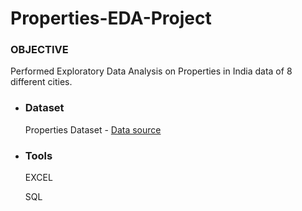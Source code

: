 # Properties-EDA-Project



### OBJECTIVE
Performed Exploratory Data Analysis on Properties in India data of 8 different cities.

- ### Dataset
  Properties Dataset -
  [Data source](https://www.kaggle.com/datasets/manishmathias/residential-property-price-indian-cities-dataset)

- ### Tools
  EXCEL

  SQL 
